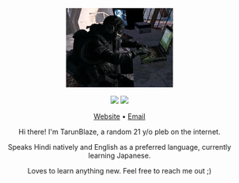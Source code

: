 <div align="center">
<img height="160" src="./ghost_typ.gif" alt="Awesome operator">

<p align="center">
<img src="https://img.shields.io/badge/javascript%20-%23323330.svg?&style=for-the-badge&logo=javascript&logoColor=%23F7DF1E"/>
<img src="https://img.shields.io/badge/typescript%20-%23007ACC.svg?&style=for-the-badge&logo=typescript&logoColor=white"/>
</p>

<p align="center">

<a href="https://blaze021.github.io/">Website</a>
•
<a href="mailto:tarunblaze@gmail.com">Email</a>
</p>

Hi there! I'm TarunBlaze, a random 21 y/o pleb on the internet.

Speaks Hindi natively and English as a preferred language, currently learning Japanese.

Loves to learn anything new. Feel free to reach me out ;)
</div>
